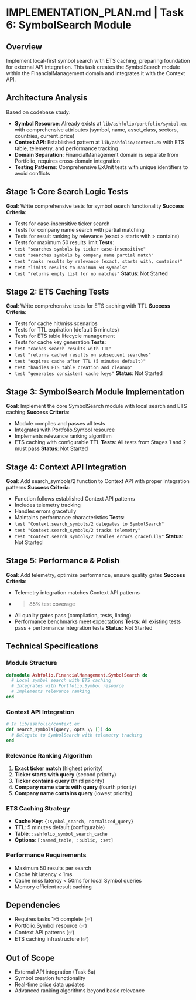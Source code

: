# IMPLEMENTATION_PLAN.md | Task 6: SymbolSearch Module

## Overview
Implement local-first symbol search with ETS caching, preparing foundation for external API integration. This task creates the SymbolSearch module within the FinancialManagement domain and integrates it with the Context API.

## Architecture Analysis
Based on codebase study:
- **Symbol Resource**: Already exists at `lib/ashfolio/portfolio/symbol.ex` with comprehensive attributes (symbol, name, asset_class, sectors, countries, current_price)
- **Context API**: Established pattern at `lib/ashfolio/context.ex` with ETS table, telemetry, and performance tracking
- **Domain Separation**: FinancialManagement domain is separate from Portfolio, requires cross-domain integration
- **Testing Patterns**: Comprehensive ExUnit tests with unique identifiers to avoid conflicts

## Stage 1: Core Search Logic Tests
**Goal**: Write comprehensive tests for symbol search functionality
**Success Criteria**: 
- Tests for case-insensitive ticker search
- Tests for company name search with partial matching
- Tests for result ranking by relevance (exact > starts with > contains)
- Tests for maximum 50 results limit
**Tests**:
- `test "searches symbols by ticker case-insensitive"`
- `test "searches symbols by company name partial match"`
- `test "ranks results by relevance (exact, starts with, contains)"`
- `test "limits results to maximum 50 symbols"`
- `test "returns empty list for no matches"`
**Status**: Not Started

## Stage 2: ETS Caching Tests
**Goal**: Write comprehensive tests for ETS caching with TTL
**Success Criteria**:
- Tests for cache hit/miss scenarios
- Tests for TTL expiration (default 5 minutes)
- Tests for ETS table lifecycle management
- Tests for cache key generation
**Tests**:
- `test "caches search results with TTL"`
- `test "returns cached results on subsequent searches"`
- `test "expires cache after TTL (5 minutes default)"`
- `test "handles ETS table creation and cleanup"`
- `test "generates consistent cache keys"`
**Status**: Not Started

## Stage 3: SymbolSearch Module Implementation
**Goal**: Implement the core SymbolSearch module with local search and ETS caching
**Success Criteria**:
- Module compiles and passes all tests
- Integrates with Portfolio.Symbol resource
- Implements relevance ranking algorithm
- ETS caching with configurable TTL
**Tests**: All tests from Stages 1 and 2 must pass
**Status**: Not Started

## Stage 4: Context API Integration
**Goal**: Add search_symbols/2 function to Context API with proper integration patterns
**Success Criteria**:
- Function follows established Context API patterns
- Includes telemetry tracking
- Handles errors gracefully
- Maintains performance characteristics
**Tests**: 
- `test "Context.search_symbols/2 delegates to SymbolSearch"`
- `test "Context.search_symbols/2 tracks telemetry"`
- `test "Context.search_symbols/2 handles errors gracefully"`
**Status**: Not Started

## Stage 5: Performance & Polish
**Goal**: Add telemetry, optimize performance, ensure quality gates
**Success Criteria**:
- Telemetry integration matches Context API patterns
- >85% test coverage
- All quality gates pass (compilation, tests, linting)
- Performance benchmarks meet expectations
**Tests**: All existing tests pass + performance integration tests
**Status**: Not Started

## Technical Specifications

### Module Structure
```elixir
defmodule Ashfolio.FinancialManagement.SymbolSearch do
  # Local symbol search with ETS caching
  # Integrates with Portfolio.Symbol resource
  # Implements relevance ranking
end
```

### Context API Integration
```elixir
# In lib/ashfolio/context.ex
def search_symbols(query, opts \\ []) do
  # Delegate to SymbolSearch with telemetry tracking
end
```

### Relevance Ranking Algorithm
1. **Exact ticker match** (highest priority)
2. **Ticker starts with query** (second priority) 
3. **Ticker contains query** (third priority)
4. **Company name starts with query** (fourth priority)
5. **Company name contains query** (lowest priority)

### ETS Caching Strategy
- **Cache Key**: `{:symbol_search, normalized_query}`
- **TTL**: 5 minutes default (configurable)
- **Table**: `:ashfolio_symbol_search_cache`
- **Options**: `[:named_table, :public, :set]`

### Performance Requirements
- Maximum 50 results per search
- Cache hit latency < 1ms
- Cache miss latency < 50ms for local Symbol queries
- Memory efficient result caching

## Dependencies
- Requires tasks 1-5 complete (✅)
- Portfolio.Symbol resource (✅)
- Context API patterns (✅)
- ETS caching infrastructure (✅)

## Out of Scope
- External API integration (Task 6a)
- Symbol creation functionality
- Real-time price data updates
- Advanced ranking algorithms beyond basic relevance